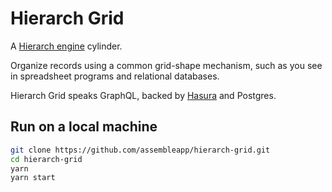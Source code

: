 # Hierarch Grid

A [Hierarch engine](https://github.com/assembleapp/hierarch) cylinder.

Organize records using a common grid-shape mechanism,
such as you see in spreadsheet programs and relational databases.

Hierarch Grid speaks GraphQL, backed by [Hasura] and Postgres.

[Hasura]: https://hasura.io

## Run on a local machine

```bash
git clone https://github.com/assembleapp/hierarch-grid.git
cd hierarch-grid
yarn
yarn start
```
